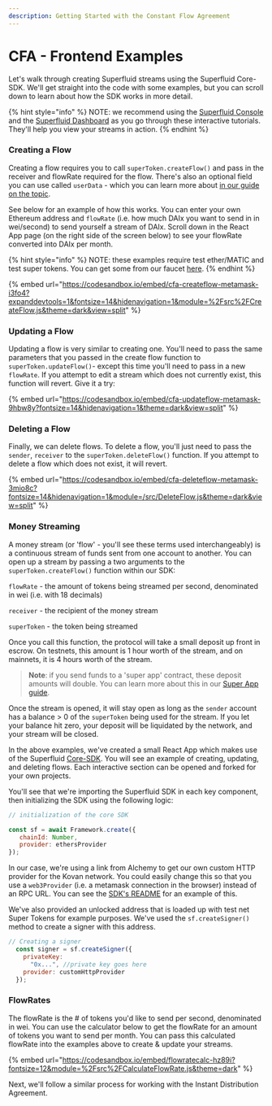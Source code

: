 ```yaml
---
description: Getting Started with the Constant Flow Agreement
---
```


# CFA - Frontend Examples

Let's walk through creating Superfluid streams using the Superfluid Core-SDK. We'll get straight into the code with some examples, but you can scroll down to learn about how the SDK works in more detail.&#x20;

{% hint style="info" %}
NOTE: we recommend using the [Superfluid Console](https://console.superfluid.finance) and the [Superfluid Dashboard](https://app.superfluid.finance) as you go through these interactive tutorials. They'll help you view your streams in action.
{% endhint %}

### Creating a Flow

Creating a flow requires you to call `superToken.createFlow()` and pass in the receiver and flowRate required for the flow. There's also an optional field you can use called `userData` - which you can learn more about [in our guide on the topic](../super-apps/user-data/).

See below for an example of how this works. You can enter your own Ethereum address and `flowRate` (i.e. how much DAIx you want to send in in wei/second) to send yourself a stream of DAIx. Scroll down in the React App page (on the right side of the screen below) to see your flowRate converted into DAIx per month.

{% hint style="info" %}
NOTE: these examples require test ether/MATIC and test super tokens. You can get some from our faucet [here](../super-tokens/super-token-faucet.md).&#x20;
{% endhint %}

{% embed url="https://codesandbox.io/embed/cfa-createflow-metamask-i3fo4?expanddevtools=1&fontsize=14&hidenavigation=1&module=%2Fsrc%2FCreateFlow.js&theme=dark&view=split" %}

### Updating a Flow

Updating a flow is very similar to creating one. You'll need to pass the same parameters that you passed in the create flow function to `superToken.updateFlow()`- except this time you'll need to pass in a new `flowRate`. If you attempt to edit a stream which does not currently exist, this function will revert. Give it a try:

{% embed url="https://codesandbox.io/embed/cfa-updateflow-metamask-9hbw8y?fontsize=14&hidenavigation=1&theme=dark&view=split" %}

### Deleting a Flow

Finally, we can delete flows. To delete a flow, you'll just need to pass the `sender`, `receiver` to the `superToken.deleteFlow()` function. If you attempt to delete a flow which does not exist, it will revert.

{% embed url="https://codesandbox.io/embed/cfa-deleteflow-metamask-3mio8c?fontsize=14&hidenavigation=1&module=/src/DeleteFlow.js&theme=dark&view=split" %}

### Money Streaming

A money stream (or 'flow' - you'll see these terms used interchangeably) is a continuous stream of funds sent from one account to another. You can open up a stream by passing a two arguments to the `superToken.createFlow()` function within our SDK:

`flowRate` - the amount of tokens being streamed per second, denominated in wei (i.e. with 18 decimals)

`receiver` - the recipient of the money stream

`superToken` - the token being streamed

Once you call this function, the protocol will take a small deposit up front in escrow. On testnets, this amount is 1 hour worth of the stream, and on mainnets, it is 4 hours worth of the stream.

> **Note**: if you send funds to a 'super app' contract, these deposit amounts will double. You can learn more about this in our [Super App guide](../super-apps/super-app.md#super-app-deposits).

Once the stream is opened, it will stay open as long as the `sender` account has a balance > 0 of the `superToken` being used for the stream. If you let your balance hit zero, your deposit will be liquidated by the network, and your stream will be closed.

In the above examples, we've created a small React App which makes use of the Superfluid [Core-SDK](https://www.npmjs.com/package/@superfluid-finance/sdk-core). You will see an example of creating, updating, and deleting flows. Each interactive section can be opened and forked for your own projects.

You'll see that we're importing the Superfluid SDK in each key component, then initializing the SDK using the following logic:

```javascript
// initialization of the core SDK

const sf = await Framework.create({ 
   chainId: Number, 
   provider: ethersProvider 
});
```

In our case, we're using a link from Alchemy to get our own custom HTTP provider for the Kovan network. You could easily change this so that you use a `web3Provider` (i.e. a metamask connection in the browser) instead of an RPC URL. You can see the [SDK's README](https://github.com/superfluid-finance/protocol-monorepo/tree/dev/packages/sdk-core) for an example of this.

We've also provided an unlocked address that is loaded up with test net Super Tokens for example purposes. We've used the `sf.createSigner()` method to create a signer with this address.

```javascript
// Creating a signer
  const signer = sf.createSigner({
    privateKey:
      "0x...", //private key goes here
    provider: customHttpProvider
  });
```

### FlowRates

The flowRate is the # of tokens you'd like to send per second, denominated in wei. You can use the calculator below to get the flowRate for an amount of tokens you want to send per month. You can pass this calculated flowRate into the examples above to create & update your streams.

{% embed url="https://codesandbox.io/embed/flowratecalc-hz89i?fontsize=12&module=%2Fsrc%2FCalculateFlowRate.js&theme=dark" %}

Next, we'll follow a similar process for working with the Instant Distribution Agreement.
